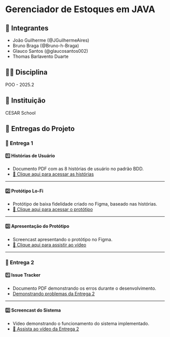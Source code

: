 # Gerenciador de Estoques em JAVA

## 👥 Integrantes
- João Guilherme (@JGuilhermeAires)
- Bruno Braga (@Bruno-h-Braga)
- Glauco Santos (@glaucosantos002)
- Thomas Barlavento Duarte

## 🧑‍🏫 Disciplina
POO - 2025.2

## 🏫 Instituição
CESAR School

## 📌 Entregas do Projeto

### 🚀 Entrega 1

#### 1️⃣ Histórias de Usuário
- Documento PDF com as 8 histórias de usuário no padrão BDD.  
- [📄 Clique aqui para acessar as histórias](Historias%20do%20usuário%20Seção%201.pdf)

---

#### 2️⃣ Protótipo Lo-Fi
- Protótipo de baixa fidelidade criado no Figma, baseado nas histórias.  
- [🎨 Clique aqui para acessar o protótipo](https://www.figma.com/design/zWb0R4IGBdi4vmgptayMj6/Untitled?node-id=0-1&t=phB4jmD4GaSLRdci-1)

---

#### 3️⃣ Apresentação do Protótipo
- Screencast apresentando o protótipo no Figma.  
- [🎥 Clique aqui para assistir ao vídeo](https://www.youtube.com/watch?v=h2TK5ozCEmc)

---

### 🚀 Entrega 2

#### 1️⃣ Issue Tracker
- Documento PDF demonstrando os erros durante o desenvolvimento.
- [Demonstrando problemas da Entrega 2](ProblemasProjetoJava.pdf)

---

#### 2️⃣ Screencast do Sistema
- Vídeo demonstrando o funcionamento do sistema implementado.  
- [🎥 Assista ao vídeo da Entrega 2](link-do-youtube)
